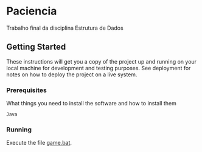 # Paciencia
Trabalho final da disciplina Estrutura de Dados

## Getting Started

These instructions will get you a copy of the project up and running on your local machine for development and testing purposes. See deployment for notes on how to deploy the project on a live system.

### Prerequisites

What things you need to install the software and how to install them

```
Java
```

### Running

Execute the file [game.bat](game.bat).
